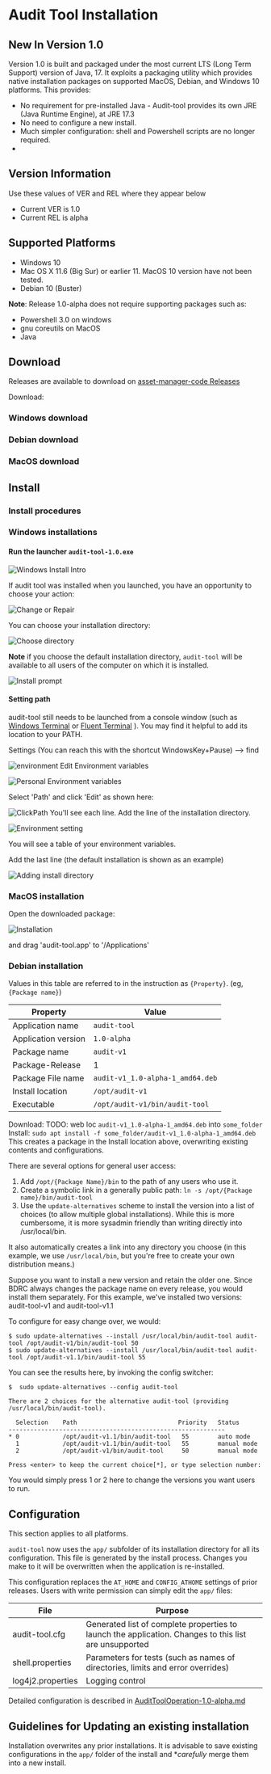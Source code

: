 #  Audit Tool Installation

## New In Version 1.0
Version 1.0 is built and packaged under the most current LTS (Long Term Support) version of Java, 17. It exploits a packaging utility which provides native installation packages on supported MacOS, Debian, and Windows 10 platforms. This provides:

- No requirement for pre-installed Java - Audit-tool provides its own JRE (Java Runtime Engine), at JRE 17.3
- No need to configure a new install.
- Much simpler configuration: shell and Powershell scripts are no longer required.
-
## Version Information
Use these values of VER and REL where they appear below
- Current VER is 1.0
- Current REL is alpha

## Supported Platforms

- Windows 10
- Mac OS X 11.6 (Big Sur) or earlier 11. MacOS 10 version have not been tested.
- Debian 10 (Buster)

**Note**: Release 1.0-alpha does not require supporting packages such as:
- Powershell 3.0 on windows
- gnu coreutils on MacOS
- Java

## Download
Releases are available to download on [asset-manager-code Releases](https://github.com/buda-base/asset-manager/releases)

Download:

### Windows download
### Debian download
### MacOS download

## Install

### Install procedures
### Windows installations

#### Run the launcher `audit-tool-1.0.exe`
![Windows Install Intro](../images/2022/01/windows-install-intro.png)

If audit tool was installed when you launched, you have an opportunity to choose your action:

![Change or Repair](../images/2022/01/change-or-repair.png)

You can choose your installation directory:

![Choose directory](../images/2022/01/choose-directory.png)

**Note** if you choose the default installation directory, `audit-tool` will be available to all users of the computer on which it is installed.

![Install prompt](../images/2022/01/install-prompt.png)
#### Setting path
audit-tool still needs to be launched from a console window (such as [Windows Terminal](https://www.microsoft.com/en-US/p/windows-terminal/9n0dx20hk701?activetab=pivot:overviewtab) or  [Fluent Terminal](https://www.microsoft.com/en-us/p/fluent-terminal/9p2krlmfxf9t?activetab=pivot:overviewtab) ).
You may find it helpful to add its location to your PATH.

Settings (You can reach this with the shortcut WindowsKey+Pause) --> find

![environment](../images/2022/01/environment.png)
Edit Environment variables

![Personal Environment variables](../images/2022/01/personal-environment-variables.png)

Select 'Path' and click 'Edit' as shown here:

![ClickPath](../images/2022/01/clickpath.png)
You'll see each line. Add the line of the installation directory.

![Environment setting](../images/2022/01/environment-setting.png)

You will see a table of your environment variables.

Add the last line (the default installation is shown as an example)

![Adding install directory](../images/2022/01/adding-install-directory.png)

### MacOS installation
Open the downloaded package:

![Installation](../images/2022/01/installer.png)

and drag 'audit-tool.app' to '/Applications'

### Debian installation

Values in this table are referred to in the instruction as `{Property}`. (eg, `{Package name}`)

Property|Value
---|---
Application name  |  `audit-tool`
Application version  |  `1.0-alpha`
Package name   |  `audit-v1`
Package-Release|  1
Package File name  |  `audit-v1_1.0-alpha-1_amd64.deb`
Install location  |  `/opt/audit-v1`
Executable  |  `/opt/audit-v1/bin/audit-tool`

Download: TODO: web loc `audit-v1_1.0-alpha-1_amd64.deb` into `some_folder`
Install: `sudo apt install -f some_folder/audit-v1_1.0-alpha-1_amd64.deb`
This creates a package in the Install location above, overwriting existing contents and configurations.



There are several options for general user access:
1. Add `/opt/{Package Name}/bin` to the path of any users who use it.
2. Create a symbolic link in a generally public path: `ln -s /opt/{Package name}/bin/audit-tool`
3. Use the `update-alternatives` scheme to install the version into a list of choices (to allow multiple global installations). While this is more cumbersome, it is more sysadmin friendly than writing directly into /usr/local/bin.

It also automatically creates a link into any directory you choose (in this example, we use `/usr/local/bin`, but you're free to create your own distribution means.)

Suppose you want to install a new version and retain the older one. Since BDRC always changes the package name on every release, you would install them separately.
For this example, we've installed two versions:
audit-tool-v1 and audit-tool-v1.1

To configure for easy change over, we would:

```
$ sudo update-alternatives --install /usr/local/bin/audit-tool audit-tool /opt/audit-v1/bin/audit-tool 50
$ sudo update-alternatives --install /usr/local/bin/audit-tool audit-tool /opt/audit-v1.1/bin/audit-tool 55
```
You can see the results here, by invoking the config switcher:

```
$  sudo update-alternatives --config audit-tool

There are 2 choices for the alternative audit-tool (providing /usr/local/bin/audit-tool).

  Selection    Path                            Priority   Status
------------------------------------------------------------
* 0            /opt/audit-v1.1/bin/audit-tool   55        auto mode
  1            /opt/audit-v1.1/bin/audit-tool   55        manual mode
  2            /opt/audit-v1/bin/audit-tool     50        manual mode

Press <enter> to keep the current choice[*], or type selection number:
```
You would simply press 1 or 2 here to change the versions you want users to run.


## Configuration
This section applies to all platforms.

`audit-tool` now uses the `app/` subfolder of its installation directory for all its configuration. This file is generated by the install process. Changes you make to it will be overwritten when the application is re-installed.

This configuration replaces the `AT_HOME` and `CONFIG_ATHOME` settings of prior releases. Users with write permission can simply edit the `app/` files:

File|Purpose
---|---
audit-tool.cfg  | Generated list of complete properties to launch the application. Changes to this list are unsupported  
shell.properties  | Parameters for tests (such as names of directories, limits and error overrides)
log4j2.properties  | Logging control

Detailed configuration is described in [AuditToolOperation-1.0-alpha.md](./AuditToolOperation-1.0.md)

## Guidelines for Updating an existing installation
Installation overwrites any prior installations.
It is advisable to save existing configurations in the `app/` folder of the install and **carefully* merge them into a new install.
